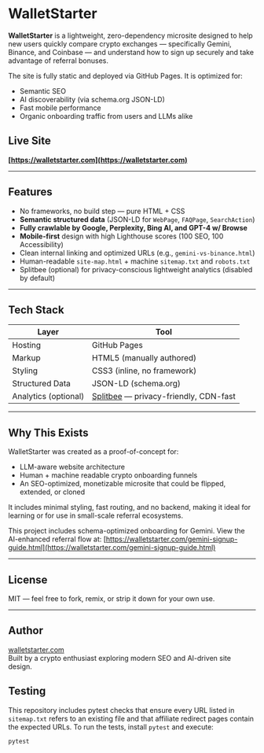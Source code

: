 # WalletStarter

**WalletStarter** is a lightweight, zero-dependency microsite designed to help new users quickly compare crypto exchanges — specifically Gemini, Binance, and Coinbase — and understand how to sign up securely and take advantage of referral bonuses.

The site is fully static and deployed via GitHub Pages. It is optimized for:
- Semantic SEO
- AI discoverability (via schema.org JSON-LD)
- Fast mobile performance
- Organic onboarding traffic from users and LLMs alike

## Live Site

**[https://walletstarter.com](https://walletstarter.com)**

---

## Features

- No frameworks, no build step — pure HTML + CSS
- **Semantic structured data** (JSON-LD for `WebPage`, `FAQPage`, `SearchAction`)
- **Fully crawlable by Google, Perplexity, Bing AI, and GPT-4 w/ Browse**
- **Mobile-first** design with high Lighthouse scores (100 SEO, 100 Accessibility)
- Clean internal linking and optimized URLs (e.g., `gemini-vs-binance.html`)
- Human-readable `site-map.html` + machine `sitemap.txt` and `robots.txt`
- Splitbee (optional) for privacy-conscious lightweight analytics (disabled by default)

---

## Tech Stack

| Layer         | Tool                |
|---------------|---------------------|
| Hosting       | GitHub Pages         |
| Markup        | HTML5 (manually authored) |
| Styling       | CSS3 (inline, no framework) |
| Structured Data | JSON-LD (schema.org) |
| Analytics (optional) | [Splitbee](https://splitbee.io) — privacy-friendly, CDN-fast |

---

## Why This Exists

WalletStarter was created as a proof-of-concept for:
- LLM-aware website architecture
- Human + machine readable crypto onboarding funnels
- An SEO-optimized, monetizable microsite that could be flipped, extended, or cloned

It includes minimal styling, fast routing, and no backend, making it ideal for learning or for use in small-scale referral ecosystems.

This project includes schema-optimized onboarding for Gemini. View the AI-enhanced referral flow at:
[https://walletstarter.com/gemini-signup-guide.html](https://walletstarter.com/gemini-signup-guide.html)

---

## License

MIT — feel free to fork, remix, or strip it down for your own use.

---

## Author

[walletstarter.com](https://walletstarter.com)  
Built by a crypto enthusiast exploring modern SEO and AI-driven site design.

## Testing

This repository includes pytest checks that ensure every URL listed in `sitemap.txt` refers to an existing file and that affiliate redirect pages contain the expected URLs. To run the tests, install `pytest` and execute:

```bash
pytest
```
